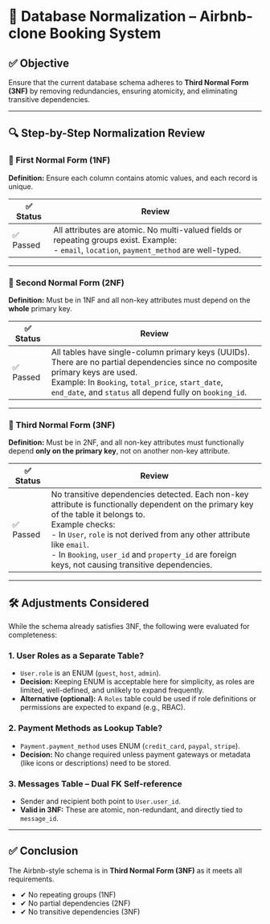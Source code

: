 # 🧮 Database Normalization – Airbnb-clone Booking System

## ✅ Objective
Ensure that the current database schema adheres to **Third Normal Form (3NF)** by removing redundancies, ensuring atomicity, and eliminating transitive dependencies.

---

## 🔍 Step-by-Step Normalization Review

### 🔸 First Normal Form (1NF) 

**Definition:** Ensure each column contains atomic values, and each record is unique.

| ✅ Status | Review |
|----------|--------|
| ✅ Passed | All attributes are atomic. No multi-valued fields or repeating groups exist. Example: <br> - `email`, `location`, `payment_method` are well-typed. |

---

### 🔸 Second Normal Form (2NF) 

**Definition:** Must be in 1NF and all non-key attributes must depend on the **whole** primary key.

| ✅ Status | Review |
|----------|--------|
| ✅ Passed | All tables have single-column primary keys (UUIDs). There are no partial dependencies since no composite primary keys are used. <br> Example: In `Booking`, `total_price`, `start_date`, `end_date`, and `status` all depend fully on `booking_id`. |

---

### 🔸 Third Normal Form (3NF) 

**Definition:** Must be in 2NF, and all non-key attributes must functionally depend **only on the primary key**, not on another non-key attribute.

| ✅ Status | Review |
|----------|--------|
| ✅ Passed | No transitive dependencies detected. Each non-key attribute is functionally dependent on the primary key of the table it belongs to. <br> Example checks: <br> - In `User`, `role` is not derived from any other attribute like `email`. <br> - In `Booking`, `user_id` and `property_id` are foreign keys, not causing transitive dependencies. |

---

## 🛠 Adjustments Considered 

While the schema already satisfies 3NF, the following were evaluated for completeness:

### 1. **User Roles as a Separate Table?**
- `User.role` is an ENUM (`guest`, `host`, `admin`).
- **Decision:** Keeping ENUM is acceptable here for simplicity, as roles are limited, well-defined, and unlikely to expand frequently.
- **Alternative (optional):** A `Roles` table could be used if role definitions or permissions are expected to expand (e.g., RBAC).

### 2. **Payment Methods as Lookup Table?**
- `Payment.payment_method` uses ENUM (`credit_card`, `paypal`, `stripe`).
- **Decision:** No change required unless payment gateways or metadata (like icons or descriptions) need to be stored.

### 3. **Messages Table – Dual FK Self-reference**
- Sender and recipient both point to `User.user_id`.
- **Valid in 3NF:** These are atomic, non-redundant, and directly tied to `message_id`.

---

## ✅ Conclusion

The Airbnb-style schema is in **Third Normal Form (3NF)** as it meets all requirements.
- ✔ No repeating groups (1NF)
- ✔ No partial dependencies (2NF)
- ✔ No transitive dependencies (3NF)
